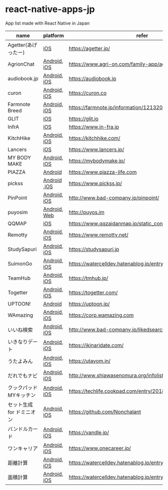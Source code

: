 react-native-apps-jp
===

App list made with React Native in Japan

name  | platform  | refer
------|-----------|--------
Agetter(あげったー) | [iOS](https://itunes.apple.com/WebObjects/MZStore.woa/wa/viewSoftware?id=1372586808&mt=8) | https://agetter.jp/
AgrionChat | [Android](https://play.google.com/store/apps/details?id=jp.co.trexedge.agrion.chat), [iOS](https://itunes.apple.com/jp/app/agrionchat-%E3%82%A2%E3%82%B0%E3%83%AA%E3%82%AA%E3%83%B3%E3%83%81%E3%83%A3%E3%83%83%E3%83%88/id1367854005) | https://www.agri-on.com/family-app/agrionchat
audiobook.jp | [Android](https://play.google.com/store/apps/details?id=jp.audiobook.app&hl=ja), [iOS](https://itunes.apple.com/jp/app/id1357581573) | https://audiobook.jp
curon | [Android](https://play.google.com/store/apps/details?id=curon.micin.jp), [iOS](https://itunes.apple.com/jp/app/id1101684249) | https://curon.co
Farmnote Breed  | [Android](https://play.google.com/store/apps/details?id=com.farmnotebreed), [iOS](https://itunes.apple.com/jp/app/id1249219828) | https://farmnote.jp/information/12132017-winter.html
GLIT | [iOS](http://appstore.com/glit) | https://glit.io
InfrA | [iOS](https://itunes.apple.com/jp/app/id1359585558) | https://www.in-fra.jp
KitchHike | [Android](https://play.google.com/store/apps/details?id=com.kitchhike.app), [iOS](https://itunes.apple.com/app/id1254338458) | https://kitchhike.com/
Lancers | [iOS](https://itunes.apple.com/us/app/lancers/id1331949158?l=ja&ls=1&mt=8) | https://www.lancers.jp/
MY BODY MAKE | [Android](https://play.google.com/store/apps/details?id=com.mybodymake), [iOS](https://itunes.apple.com/jp/app/id1268497616?mt=8) | https://mybodymake.jp/
PIAZZA | [Android](https://play.google.com/store/apps/details?id=com.piazza_react_native) | https://www.piazza-life.com
pickss | [Android](https://play.google.com/store/apps/details?id=jp.pickss) ,[iOS](https://itunes.apple.com/jp/app/id1272045869?mt=8) | https://www.pickss.jp/
PinPoint | [Android](https://play.google.com/store/apps/details?id=jp.ewaf.pinpoint.android), [iOS](https://itunes.apple.com/jp/app/id1321198947?mt=8) | http://www.bad-company.jp/pinpoint/
puyosim | [Android](https://play.google.com/store/apps/details?id=com.puyosimulator), [Web](http://puyos.im/s/) | http://puyos.im
QQMAP | [iOS](https://itunes.apple.com/us/app/qqmap/id1254388098?l=ja&ls=1&mt=8) | https://www.qqzaidanmap.jp/static_contents/about
Remotty | [Android](https://play.google.com/store/apps/details?id=net.remotty.android), [iOS](https://itunes.apple.com/jp/app/remotty/id979526900) | https://www.remotty.net/
StudySapuri | [Android](https://play.google.com/store/apps/details?id=jp.studysapuri.android), [iOS](https://itunes.apple.com/jp/app/%E3%82%B9%E3%82%BF%E3%83%87%E3%82%A3%E3%82%B5%E3%83%97%E3%83%AA-%E9%AB%98%E6%A0%A1%E8%AC%9B%E5%BA%A7-%E5%A4%A7%E5%AD%A6%E5%8F%97%E9%A8%93%E8%AC%9B%E5%BA%A7/id1059640427?mt=8) | https://studysapuri.jp
SuimonGo | [Android](https://play.google.com/store/apps/details?id=jp.agri_note.suimon), [iOS](https://itunes.apple.com/jp/app/suimon/id1229038427) | https://watercelldev.hatenablog.jp/entry/2017/05/16/174448
TeamHub | [Android](https://play.google.com/store/apps/details?id=com.teamhub), [iOS](https://itunes.apple.com/jp/app/id991617530?mt=8) | https://tmhub.jp/
Togetter  | [Android](https://play.google.com/store/apps/details?id=com.togetter.app), [iOS](https://itunes.apple.com/jp/app/id387151129) | https://togetter.com/
UPTOON!  | [Android](https://play.google.com/store/apps/details?id=jp.inc.nagisa.uptoon) | https://uptoon.jp/
WAmazing | [Android](https://play.google.com/store/apps/details?id=jp.wamazing.rn), [iOS](https://itunes.apple.com/app/apple-store/id1181315839?mt=8) | https://corp.wamazing.com
いいね検索 | [Android](https://play.google.com/store/apps/details?id=jp.ewaf.likedsearch.android), [iOS](https://itunes.apple.com/jp/app/id1404261438?mt=8) | http://www.bad-company.jp/likedsearch
いきなりデート | [Android](https://play.google.com/store/apps/details?id=com.ikinaridate), [iOS](https://itunes.apple.com/jp/app/%E3%81%84%E3%81%8D%E3%81%AA%E3%82%8A%E3%83%87%E3%83%BC%E3%83%88/id1273579885?mt=8) | https://ikinaridate.com/
うたよみん | [Android](https://play.google.com/store/apps/details?id=com.plasticaromantica.utayomin), [iOS](https://itunes.apple.com/jp/app/id675671254) | https://utayom.in/
だれでもナビ | [Android](https://play.google.com/store/apps/details?id=org.shiawasenomura.app.udnavi), [iOS](https://itunes.apple.com/us/app/だれでもナビ/id1213316151?l=ja&ls=1&mt=8) | http://www.shiawasenomura.org/infolist/daredemonavi.html
クックパッドMYキッチン | [Android](https://play.google.com/store/apps/details?id=com.cookpad.android.kitchen), [iOS](https://itunes.apple.com/jp/app/%E3%82%AF%E3%83%83%E3%82%AF%E3%83%91%E3%83%83%E3%83%89my%E3%82%AD%E3%83%83%E3%83%81%E3%83%B3/id1349888434) | https://techlife.cookpad.com/entry/2018/04/16/100000
セット生成 for ドミニオン | [Android](https://play.google.com/store/apps/details?id=com.nonchalant.dominion), [iOS](https://itunes.apple.com/jp/app/%E3%82%BB%E3%83%83%E3%83%88%E7%94%9F%E6%88%90-for-%E3%83%89%E3%83%9F%E3%83%8B%E3%82%AA%E3%83%B3/id814543461?mt=8) | https://github.com/Nonchalant
バンドルカード | [Android](https://play.google.com/store/apps/details?id=jp.kanmu.vandle.android), [iOS](https://itunes.apple.com/WebObjects/MZStore.woa/wa/viewSoftware?id=1113352415&mt=8) | https://vandle.jp/
ワンキャリア | [Android](https://play.google.com/store/apps/details?id=jp.onecareer.androidapp), [iOS](https://itunes.apple.com/jp/app/id971530839) | https://www.onecareer.jp/
距離計算 | [Android](https://play.google.com/store/apps/details?id=jp.agri_note.distance), [iOS](https://itunes.apple.com/jp/app/%E8%B7%9D%E9%9B%A2%E8%A8%88%E7%AE%97/id1236073897) | https://watercelldev.hatenablog.jp/entry/2017/05/16/174448
面積計算 | [Android](https://play.google.com/store/apps/details?id=jp.agri_note.area), [iOS](https://itunes.apple.com/jp/app/%E9%9D%A2%E7%A9%8D%E8%A8%88%E7%AE%97/id1234162227) | https://watercelldev.hatenablog.jp/entry/2017/05/16/174448
